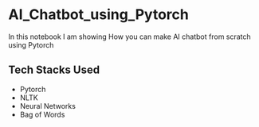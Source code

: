 # AI_Chatbot_using_Pytorch

In this notebook I am showing How you can make AI chatbot from scratch using Pytorch


## Tech Stacks Used
*  Pytorch
*  NLTK
*  Neural Networks
*  Bag of Words
  
